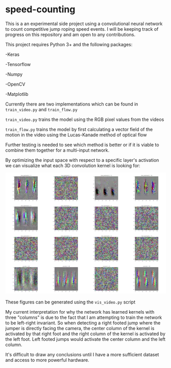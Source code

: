 # speed-counting
This is a an experimental side project using a convolutional neural network to count competitive jump roping speed events.
I will be keeping track of progress on this repository and am open to any contributions.

This project requires Python 3+ and the following packages:

-Keras

-Tensorflow

-Numpy

-OpenCV

-Matplotlib



Currently there are two implementations which can be found in `train_video.py` and `train_flow.py`

`train_video.py` trains the model using the RGB pixel values from the videos

`train_flow.py` trains the model by first calculating a vector field of the motion in the video using the Lucas-Kanade method of optical flow

Further testing is needed to see which method is better or if it is viable to combine them together for a multi-input network.

By optimizing the input space with respect to a specific layer's activation we can visualize what each 3D convolution kernel is looking for:

![](demos/layers_vis.webp)

These figures can be generated using the `vis_video.py` script

My current interpretation for why the network has learned kernels with three "columns" is due to the fact that I am attempting to train the network to be left-right invariant. So when detecting a right footed jump where the jumper is directly facing the camera, the center column of the kernel is activated by that right foot and the right column of the kernel is activated by the left foot.  Left footed jumps would activate the center column and the left column.

It's difficult to draw any conclusions until I have a more sufficient dataset and access to more powerful hardware.
